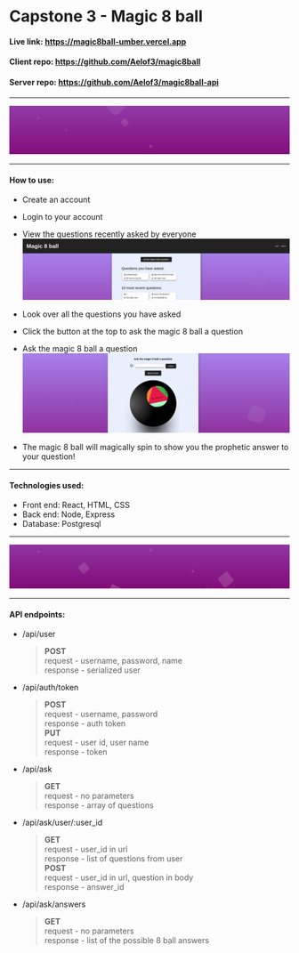 # Capstone 3 - Magic 8 ball

#### Live link: https://magic8ball-umber.vercel.app  
#### Client repo: https://github.com/Aelof3/magic8ball  
#### Server repo: https://github.com/Aelof3/magic8ball-api  

___

![spacer1](static/spacer1.jpg)

___  
#### How to use:
* Create an account
* Login to your account
* View the questions recently asked by everyone
    ![dashboard](static/dashboard.jpg)

* Look over all the questions you have asked
* Click the button at the top to ask the magic 8 ball a question
* Ask the magic 8 ball a question
    ![8ball](static/ask8ball.jpg)
* The magic 8 ball will magically spin to show you the prophetic answer to your question!

___
#### Technologies used:
* Front end: React, HTML, CSS
* Back end: Node, Express
* Database: Postgresql
___
![spacer2](static/spacer2.jpg)
___
#### API endpoints:
* /api/user
    > **POST**  
    > request - username, password, name  
    > response - serialized user  
* /api/auth/token
    > **POST**  
    > request - username, password  
    > response - auth token  
    > **PUT**  
    > request - user id, user name  
    > response - token  

* /api/ask
    > **GET**  
    > request - no parameters  
    > response - array of questions  
* /api/ask/user/:user_id
    > **GET**  
    > request - user_id in url  
    > response - list of questions from user  
    > **POST**  
    > request - user_id in url, question in body  
    > response - answer_id  
* /api/ask/answers
    > **GET**  
    > request - no parameters  
    > response - list of the possible 8 ball answers  